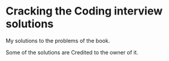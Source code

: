 # Cracking the Coding interview solutions

My solutions to the problems of the book.

Some of the solutions are Credited to the owner of it.
